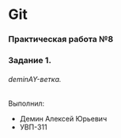 # Git
### Практическая работа №8
### Задание 1.
###### deminAY-ветка. 

Выполнил:
* Демин Алексей Юрьевич
* УВП-311
